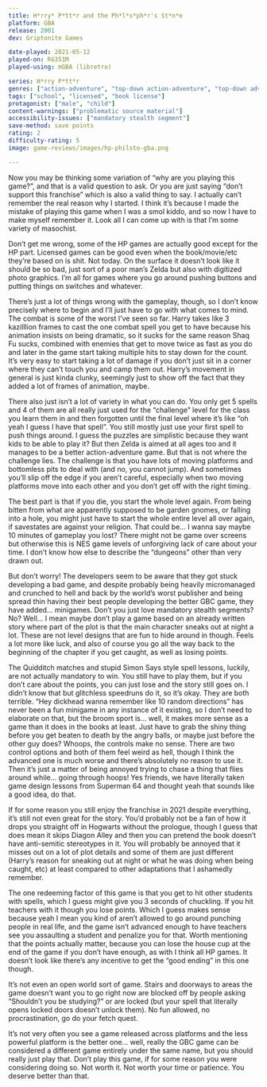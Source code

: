 ```yaml
---
title: H*rry* P*tt*r and the Ph*l*s*ph*r's St*n*e
platform: GBA
release: 2001
dev: Griptonite Games

date-played: 2021-05-12
played-on: RG351M
played-using: mGBA (libretro)

series: H*rry P*tt*r
genres: ["action-adventure", "top-down action-adventure", "top-down adventure", "isekai"]
tags: ["school", "licensed", "book license"]
protagonist: ["male", "child"]
content-warnings: ["problematic source material"]
accessibility-issues: ["mandatory stealth segment"]
save-method: save points
rating: 2
difficulty-rating: 5
image: game-reviews/images/hp-philsto-gba.png

---
```


Now you may be thinking some variation of “why are you playing this game?”, and that is a valid question to ask. Or you are just saying “don’t support this franchise” which is also a valid thing to say. I actually can’t remember the real reason why I started. I think it’s because I made the mistake of playing this game when I was a smol kiddo, and so now I have to make myself remember it. Look all I can come up with is that I’m some variety of masochist.

Don’t get me wrong, some of the HP games are actually good except for the HP part. Licensed games can be good even when the book/movie/etc they’re based on is shit. Not today. On the surface it doesn’t look like it should be so bad, just sort of a poor man’s Zelda but also with digitized photo graphics. I’m all for games where you go around pushing buttons and putting things on switches and whatever.

There’s just a lot of things wrong with the gameplay, though, so I don’t know precisely where to begin and I’ll just have to go with what comes to mind. The combat is some of the worst I’ve seen so far. Harry takes like 3 kazilllion frames to cast the one combat spell you get to have because his animation insists on being dramatic, so it sucks for the same reason Shaq Fu sucks, combined with enemies that get to move twice as fast as you do and later in the game start taking multiple hits to stay down for the count. It’s very easy to start taking a lot of damage if you don’t just sit in a corner where they can’t touch you and camp them out. Harry’s movement in general is just kinda clunky, seemingly just to show off the fact that they added a lot of frames of animation, maybe.

There also just isn’t a lot of variety in what you can do. You only get 5 spells and 4 of them are all really just used for the “challenge” level for the class you learn them in and then forgotten until the final level where it’s like “oh yeah I guess I have that spell”. You still mostly just use your first spell to push things around. I guess the puzzles are simplistic because they want kids to be able to play it? But then Zelda is aimed at all ages too and it manages to be a better action-adventure game. But that is not where the challenge lies. The challenge is that you have lots of moving platforms and bottomless pits to deal with (and no, you cannot jump). And sometimes you’ll slip off the edge if you aren’t careful, especially when two moving platforms move into each other and you don’t get off with the right timing.

The best part is that if you die, you start the whole level again. From being bitten from what are apparently supposed to be garden gnomes, or falling into a hole, you might just have to start the whole entire level all over again, if savestates are against your religion. That could be… I wanna say maybe 10 minutes of gameplay you lost? There might not be game over screens but otherwise this is NES game levels of unforgiving lack of care about your time. I don’t know how else to describe the “dungeons” other than very drawn out.

But don’t worry! The developers seem to be aware that they got stuck developing a bad game, and despite probably being heavily micromanaged and crunched to hell and back by the world’s worst publisher and being spread thin having their best people developing the better GBC game, they have added… minigames. Don’t you just love mandatory stealth segments? No? Well… I mean maybe don’t play a game based on an already written story where part of the plot is that the main character sneaks out at night a lot. These are not level designs that are fun to hide around in though. Feels a lot more like luck, and also of course you go all the way back to the beginning of the chapter if you get caught, as well as losing points.

The Quidditch matches and stupid Simon Says style spell lessons, luckily, are not actually mandatory to win. You still have to play them, but if you don’t care about the points, you can just lose and the story still goes on. I didn’t know that but glitchless speedruns do it, so it’s okay. They are both terrible. “Hey dickhead wanna remember like 10 random directions” has never been a fun minigame in any instance of it existing, so I don’t need to elaborate on that, but the broom sport is… well, it makes more sense as a game than it does in the books at least. Just have to grab the shiny thing before you get beaten to death by the angry balls, or maybe just before the other guy does? Whoops, the controls make no sense. There are two control options and both of them feel weird as hell, though I think the advanced one is much worse and there’s absolutely no reason to use it. Then it’s just a matter of being annoyed trying to chase a thing that flies around while… going through hoops! Yes friends, we have literally taken game design lessons from Superman 64 and thought yeah that sounds like a good idea, do that.

If for some reason you still enjoy the franchise in 2021 despite everything, it’s still not even great for the story. You’d probably not be a fan of how it drops you straight off in Hogwarts without the prologue, though I guess that does mean it skips Diagon Alley and then you can pretend the book doesn’t have anti-semitic stereotypes in it. You will probably be annoyed that it misses out on a lot of plot details and some of them are just different (Harry’s reason for sneaking out at night or what he was doing when being caught, etc) at least compared to other adaptations that I ashamedly remember.

The one redeeming factor of this game is that you get to hit other students with spells, which I guess might give you 3 seconds of chuckling. If you hit teachers with it though you lose points. Which I guess makes sense because yeah I mean you kind of aren’t allowed to go around punching people in real life, and the game isn’t advanced enough to have teachers see you assaulting a student and penalize you for that. Worth mentioning that the points actually matter, because you can lose the house cup at the end of the game if you don’t have enough, as with I think all HP games. It doesn’t look like there’s any incentive to get the “good ending” in this one though.

It’s not even an open world sort of game. Stairs and doorways to areas the game doesn’t want you to go right now are blocked off by people asking “Shouldn’t you be studying?” or are locked (but your spell that literally opens locked doors doesn’t unlock them). No fun allowed, no procrastination, go do your fetch quest.

It’s not very often you see a game released across platforms and the less powerful platform is the better one… well, really the GBC game can be considered a different game entirely under the same name, but you should really just play that. Don’t play this game, if for some reason you were considering doing so. Not worth it. Not worth your time or patience. You deserve better than that.

